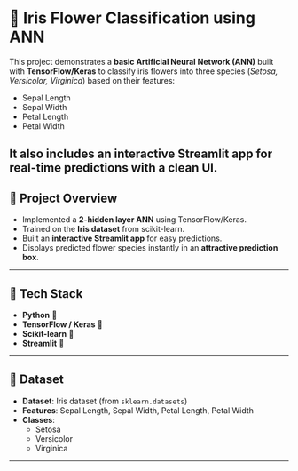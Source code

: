 
# 🌸 Iris Flower Classification using ANN  
This project demonstrates a **basic Artificial Neural Network (ANN)** built with **TensorFlow/Keras** to classify iris flowers into three species (*Setosa, Versicolor, Virginica*) based on their features:  
- Sepal Length  
- Sepal Width  
- Petal Length  
- Petal Width  

It also includes an **interactive Streamlit app** for real-time predictions with a clean UI.  
---
## 📌 Project Overview  
- Implemented a **2-hidden layer ANN** using TensorFlow/Keras.  
- Trained on the **Iris dataset** from scikit-learn.  
- Built an **interactive Streamlit app** for easy predictions.  
- Displays predicted flower species instantly in an **attractive prediction box**.  
---
## 🚀 Tech Stack  
- **Python** 🐍  
- **TensorFlow / Keras** 🤖  
- **Scikit-learn** 🔬  
- **Streamlit** 🎨  
---
## 📂 Dataset  
- **Dataset**: Iris dataset (from `sklearn.datasets`)  
- **Features**: Sepal Length, Sepal Width, Petal Length, Petal Width  
- **Classes**:  
  - Setosa  
  - Versicolor  
  - Virginica  
---

